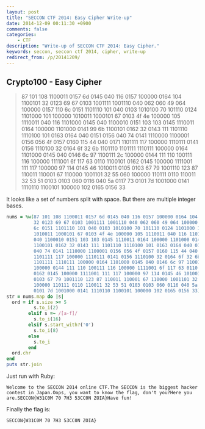 ```yaml
---
layout: post
title: "SECCON CTF 2014: Easy Cipher Write-up"
date: 2014-12-09 00:11:30 +0900
comments: false
categories:
    - CTF
description: "Write-up of SECCON CTF 2014: Easy Cipher."
keywords: seccon, seccon ctf 2014, cipher, write-up
redirect_from: /p/20141209/
---
```


## Crypto100 - Easy Cipher

> 87 101 108 1100011 0157 6d 0145 040 116 0157 100000 0164 104 1100101 32 0123 69 67 0103 1001111 1001110 040 062 060 49 064 100000 0157 110 6c 0151 1101110 101 040 0103 1010100 70 101110 0124 1101000 101 100000 1010011 1000101 67 0103 4f 4e 100000 105 1110011 040 116 1101000 0145 040 1100010 0151 103 103 0145 1110011 0164 100000 1101000 0141 99 6b 1100101 0162 32 0143 111 1101110 1110100 101 0163 0164 040 0151 0156 040 74 0141 1110000 1100001 0156 056 4f 0157 0160 115 44 040 0171 1101111 117 100000 1110111 0141 0156 1110100 32 0164 6f 32 6b 1101110 1101111 1110111 100000 0164 1101000 0145 040 0146 6c 97 1100111 2c 100000 0144 111 110 100111 116 100000 1111001 6f 117 63 0110 1100101 0162 0145 100000 1111001 111 117 100000 97 114 0145 46 1010011 0105 0103 67 79 1001110 123 87 110011 110001 67 110000 1001101 32 55 060 100000 110111 0110 110011 32 53 51 0103 0103 060 0116 040 5a 0117 73 0101 7d 1001000 0141 1110110 1100101 100000 102 0165 0156 33

It looks like a set of numbers split with space. But there are multiple integer bases.

``` ruby
nums = %w(87 101 108 1100011 0157 6d 0145 040 116 0157 100000 0164 104 1100101
          32 0123 69 67 0103 1001111 1001110 040 062 060 49 064 100000 0157 110
          6c 0151 1101110 101 040 0103 1010100 70 101110 0124 1101000 101 100000
          1010011 1000101 67 0103 4f 4e 100000 105 1110011 040 116 1101000 0145
          040 1100010 0151 103 103 0145 1110011 0164 100000 1101000 0141 99 6b
          1100101 0162 32 0143 111 1101110 1110100 101 0163 0164 040 0151 0156
          040 74 0141 1110000 1100001 0156 056 4f 0157 0160 115 44 040 0171
          1101111 117 100000 1110111 0141 0156 1110100 32 0164 6f 32 6b 1101110
          1101111 1110111 100000 0164 1101000 0145 040 0146 6c 97 1100111 2c
          100000 0144 111 110 100111 116 100000 1111001 6f 117 63 0110 1100101
          0162 0145 100000 1111001 111 117 100000 97 114 0145 46 1010011 0105
          0103 67 79 1001110 123 87 110011 110001 67 110000 1001101 32 55 060
          100000 110111 0110 110011 32 53 51 0103 0103 060 0116 040 5a 0117 73
          0101 7d 1001000 0141 1110110 1100101 100000 102 0165 0156 33)
str = nums.map do |s|
  ord = if s.size >= 5
          s.to_i(2)
        elsif s =~ /[a-f]/
          s.to_i(16)
        elsif s.start_with?('0')
          s.to_i(8)
        else
          s.to_i
        end
  ord.chr
end
puts str.join
```

Just run with Ruby:

``` text
Welcome to the SECCON 2014 online CTF.The SECCON is the biggest hacker contest in Japan.Oops, you want to know the flag, don't you?Here you are.SECCON{W31C0M 70 7H3 53CC0N ZOIA}Have fun!
```

Finally the flag is:

``` text
SECCON{W31C0M 70 7H3 53CC0N ZOIA}
```
